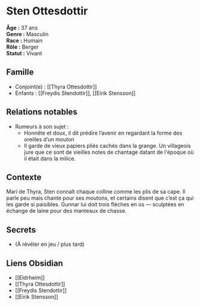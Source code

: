# Sten Ottesdottir

**Âge :** 37 ans  
**Genre :** Masculin  
**Race :** Humain  
**Rôle :** Berger  
**Statut :** Vivant

## Famille
- Conjoint(e) : [[Thyra Ottesdottir]]
- Enfants : [[Freydis Stendottir]], [[Eirik Stensson]]

## Relations notables
- Rumeurs à son sujet : 
	- Honnête et doux, il dit prédire l’avenir en regardant la forme des oreilles d’un mouton
	- Il garde de vieux papiers pliés cachés dans la grange. Un villageois jure que ce sont de vieilles notes de chantage datant de l'époque où il était dans la milice.

## Contexte
Mari de Thyra, Sten connaît chaque colline comme les plis de sa cape. Il parle peu mais chante pour ses moutons, et certains disent que c’est ça qui les garde si paisibles. Gunnar lui doit trois flèches en os — sculptées en échange de laine pour des manteaux de chasse.

## Secrets
- (À révéler en jeu / plus tard)

## Liens Obsidian
- [[Eldrheim]]
- [[Thyra Ottesdottir]]
- [[Freydis Stendottir]]
- [[Eirik Stensson]]
